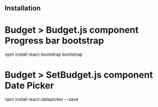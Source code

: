 ## Installation

# Budget > Budget.js component Progress bar bootstrap
npm install react-bootstrap bootstrap

# Budget > SetBudget.js component Date Picker 
npm install react-datepicker --save 





